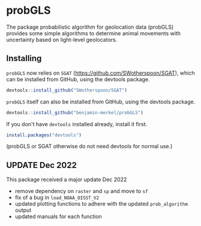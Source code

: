 # probGLS

The package probabilistic algorithm for geolocation data (probGLS) provides some simple algorithms to determine animal movements with uncertainty based on light-level geolocators.


## Installing

`probGLS` now relies on `SGAT` (https://github.com/SWotherspoon/SGAT), which can be installed from GitHub, using the devtools package. 

```R
devtools::install_github("SWotherspoon/SGAT")
```

`probGLS` itself can also be installed from GitHub, using the devtools package. 

```R
devtools::install_github("benjamin-merkel/probGLS")
```

If you don't have `devtools` installed already, install it first. 

```R
install.packages("devtools")
```

(probGLS or SGAT otherwise do not need devtools for normal use.)



## UPDATE Dec 2022

This package received a major update Dec 2022

- remove dependency on `raster` and `sp` and move to `sf`
- fix of a bug in `load_NOAA_OISST_V2`
- updated plotting functions to adhere with the updated `prob_algorithm` output
- updated manuals for each function